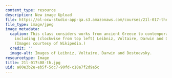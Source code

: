 ```yaml
---
content_type: resource
description: New image Upload
file: https://ol-ocw-studio-app-qa.s3.amazonaws.com/courses/21l-017-the-art-of-the-probable-literature-and-probability-spring-2008/a80e3b2eeb5f5dc790fdc18a7f2d9a5c_21l-017s08-th.jpg
file_type: image/jpeg
image_metadata:
  caption: This class considers works from ancient Greece to contemporary authors,
    including (clockwise from top left) Leibniz, Voltaire, Darwin and Dostoevsky.
    (Images courtesy of Wikipedia.)
  credit: ''
  image-alt: Images of Leibniz, Voltaire, Darwin and Dostoevsky.
resourcetype: Image
title: 21l-017s08-th.jpg
uid: a80e3b2e-eb5f-5dc7-90fd-c18a7f2d9a5c
---
```

